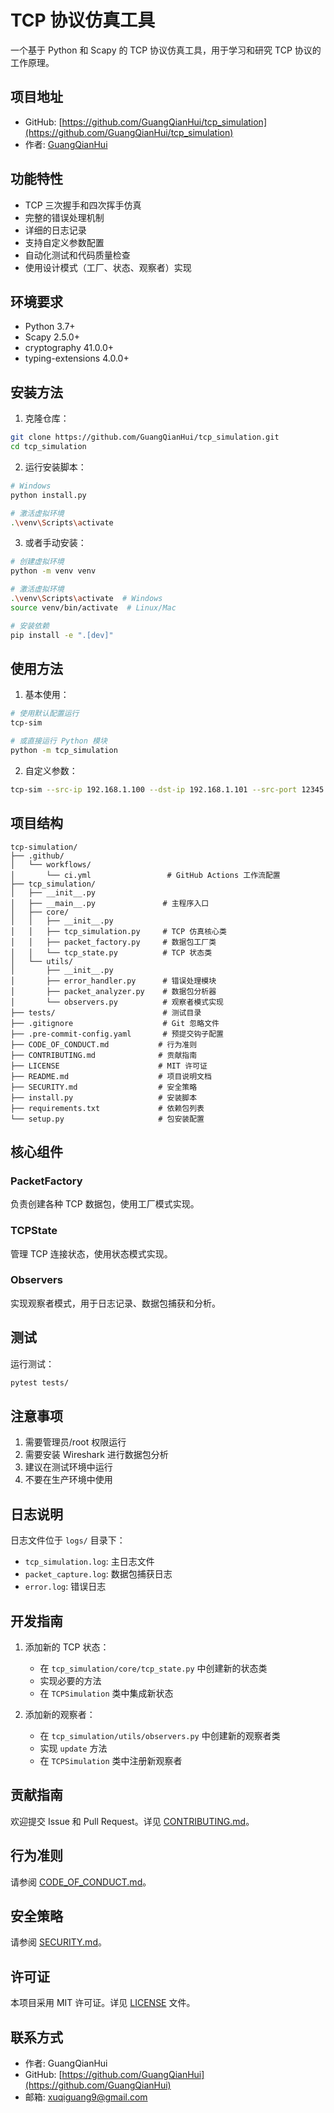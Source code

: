 # TCP 协议仿真工具

一个基于 Python 和 Scapy 的 TCP 协议仿真工具，用于学习和研究 TCP 协议的工作原理。

## 项目地址

- GitHub: [https://github.com/GuangQianHui/tcp_simulation](https://github.com/GuangQianHui/tcp_simulation)
- 作者: [GuangQianHui](https://github.com/GuangQianHui)

## 功能特性

- TCP 三次握手和四次挥手仿真
- 完整的错误处理机制
- 详细的日志记录
- 支持自定义参数配置
- 自动化测试和代码质量检查
- 使用设计模式（工厂、状态、观察者）实现

## 环境要求

- Python 3.7+
- Scapy 2.5.0+
- cryptography 41.0.0+
- typing-extensions 4.0.0+

## 安装方法

1. 克隆仓库：

```bash
git clone https://github.com/GuangQianHui/tcp_simulation.git
cd tcp_simulation
```

2. 运行安装脚本：

```bash
# Windows
python install.py

# 激活虚拟环境
.\venv\Scripts\activate
```

3. 或者手动安装：

```bash
# 创建虚拟环境
python -m venv venv

# 激活虚拟环境
.\venv\Scripts\activate  # Windows
source venv/bin/activate  # Linux/Mac

# 安装依赖
pip install -e ".[dev]"
```

## 使用方法

1. 基本使用：

```bash
# 使用默认配置运行
tcp-sim

# 或直接运行 Python 模块
python -m tcp_simulation
```

2. 自定义参数：

```bash
tcp-sim --src-ip 192.168.1.100 --dst-ip 192.168.1.101 --src-port 12345 --dst-port 80 --debug
```

## 项目结构

```
tcp-simulation/
├── .github/
│   └── workflows/
│       └── ci.yml                 # GitHub Actions 工作流配置
├── tcp_simulation/
│   ├── __init__.py
│   ├── __main__.py               # 主程序入口
│   ├── core/
│   │   ├── __init__.py
│   │   ├── tcp_simulation.py     # TCP 仿真核心类
│   │   ├── packet_factory.py     # 数据包工厂类
│   │   └── tcp_state.py          # TCP 状态类
│   └── utils/
│       ├── __init__.py
│       ├── error_handler.py      # 错误处理模块
│       ├── packet_analyzer.py    # 数据包分析器
│       └── observers.py          # 观察者模式实现
├── tests/                        # 测试目录
├── .gitignore                    # Git 忽略文件
├── .pre-commit-config.yaml       # 预提交钩子配置
├── CODE_OF_CONDUCT.md           # 行为准则
├── CONTRIBUTING.md              # 贡献指南
├── LICENSE                      # MIT 许可证
├── README.md                    # 项目说明文档
├── SECURITY.md                  # 安全策略
├── install.py                   # 安装脚本
├── requirements.txt             # 依赖包列表
└── setup.py                     # 包安装配置
```

## 核心组件

### PacketFactory

负责创建各种 TCP 数据包，使用工厂模式实现。

### TCPState

管理 TCP 连接状态，使用状态模式实现。

### Observers

实现观察者模式，用于日志记录、数据包捕获和分析。

## 测试

运行测试：

```bash
pytest tests/
```

## 注意事项

1. 需要管理员/root 权限运行
2. 需要安装 Wireshark 进行数据包分析
3. 建议在测试环境中运行
4. 不要在生产环境中使用

## 日志说明

日志文件位于 `logs/` 目录下：

- `tcp_simulation.log`: 主日志文件
- `packet_capture.log`: 数据包捕获日志
- `error.log`: 错误日志

## 开发指南

1. 添加新的 TCP 状态：

   - 在 `tcp_simulation/core/tcp_state.py` 中创建新的状态类
   - 实现必要的方法
   - 在 `TCPSimulation` 类中集成新状态

2. 添加新的观察者：
   - 在 `tcp_simulation/utils/observers.py` 中创建新的观察者类
   - 实现 `update` 方法
   - 在 `TCPSimulation` 类中注册新观察者

## 贡献指南

欢迎提交 Issue 和 Pull Request。详见 [CONTRIBUTING.md](CONTRIBUTING.md)。

## 行为准则

请参阅 [CODE_OF_CONDUCT.md](CODE_OF_CONDUCT.md)。

## 安全策略

请参阅 [SECURITY.md](SECURITY.md)。

## 许可证

本项目采用 MIT 许可证。详见 [LICENSE](LICENSE) 文件。

## 联系方式

- 作者: GuangQianHui
- GitHub: [https://github.com/GuangQianHui](https://github.com/GuangQianHui)
- 邮箱: xuqiguang9@gmail.com
